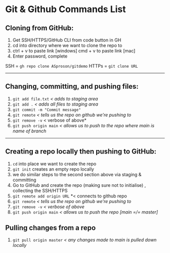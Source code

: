 # Git & Github Commands List

## Cloning from GitHub:

1. Get SSH/HTTPS/GitHub CLI from code button in GH
2. cd into directory where we want to clone the repo to
3. ctrl + v to paste link [windows]
   cmd + v to paste link [mac]
4. Enter password, complete

SSH = `gh repo clone ASproson/gitdemo`
HTTPs = `git clone URL`

---

## Changing, committing, and pushing files:

1. `git add file.txt` *< adds to staging area*
1. `git add .` *< adds all files to staging area*
2. `git commit -m "Commit message"`
3. `git remote` *< tells us the repo on github we're pushing to*
3. `git remove -v` < verbose of above*
4. `git push origin main` *< allows us to push to the repo*
       *where main is name of branch*

---

## Creating a repo locally then pushing to GitHub:

1. `cd` into place we want to create the repo
2. `git init` creates an empty repo locally
3. we do similar steps to the second section above via staging & committing
4. Go to GitHub and create the repo (making sure not to initialise) , collecting the SSH/HTTPS
5. `git remote add origin URL` *< connects to github repo
6. `git remote` *< tells us the repo on github we're pushing to*
6. `git remove -v` *< verbose of above*
7. `git push origin main` *< allows us to push the repo [main =/= master]*

## Pulling changes from a repo

1. `git pull origin master` *< any changes made to main is pulled down locally*
